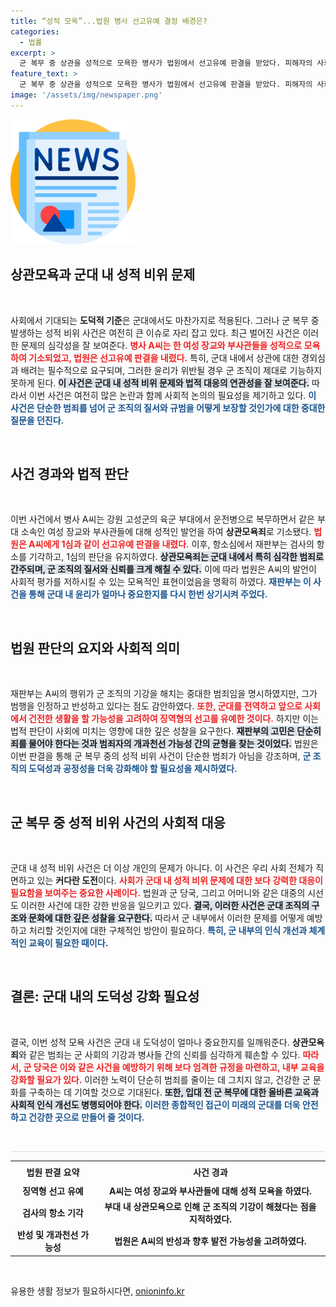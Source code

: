 ```yaml
---
title: “성적 모욕”...법원 병사 선고유예 결정 배경은?
categories:
  - 법률
excerpt: >
  군 복무 중 상관을 성적으로 모욕한 병사가 법원에서 선고유예 판결을 받았다. 피해자의 사회적 평가를 저하한 발언에도 불구, 전역 후 재범 위험이 없다는 이유로 처벌이 유예됐다. 이 사건은 군 사회의 기강 및 질서에 대한 우려를 낳고 있다.
feature_text: >
  군 복무 중 상관을 성적으로 모욕한 병사가 법원에서 선고유예 판결을 받았다. 피해자의 사회적 평가를 저하한 발언에도 불구, 전역 후 재범 위험이 없다는 이유로 처벌이 유예됐다. 이 사건은 군 사회의 기강 및 질서에 대한 우려를 낳고 있다.
image: '/assets/img/newspaper.png'
---
```


<p><img src="/assets/img/newspaper.png" alt="kimp 속보" /></p>

<h2 data-ke-size="size26">상관모욕과 군대 내 성적 비위 문제</h2>

<p data-ke-size="size16">&nbsp;</p>

<p>사회에서 기대되는 <b>도덕적 기준</b>은 군대에서도 마찬가지로 적용된다. 그러나 군 복무 중 발생하는 성적 비위 사건은 여전히 큰 이슈로 자리 잡고 있다. 최근 벌어진 사건은 이러한 문제의 심각성을 잘 보여준다. <b><span style="color: #ee2323;">병사 A씨는 한 여성 장교와 부사관들을 성적으로 모욕하여 기소되었고, 법원은 선고유예 판결을 내렸다.</span></b> 특히, 군대 내에서 상관에 대한 경외심과 배려는 필수적으로 요구되며, 그러한 윤리가 위반될 경우 군 조직이 제대로 기능하지 못하게 된다. <b><span style="background-color: #21538527;">이 사건은 군대 내 성적 비위 문제와 법적 대응의 연관성을 잘 보여준다.</span></b> 따라서 이번 사건은 여전히 많은 논란과 함께 사회적 논의의 필요성을 제기하고 있다. <b><span style="color: #1a5490;">이 사건은 단순한 범죄를 넘어 군 조직의 질서와 규범을 어떻게 보장할 것인가에 대한 중대한 질문을 던진다.</span></b></p>

<p data-ke-size="size16">&nbsp;</p>

<h2 data-ke-size="size26">사건 경과와 법적 판단</h2>

<p data-ke-size="size16">&nbsp;</p>

<p>이번 사건에서 병사 A씨는 강원 고성군의 육군 부대에서 운전병으로 복무하면서 같은 부대 소속인 여성 장교와 부사관들에 대해 성적인 발언을 하여 <b>상관모욕죄</b>로 기소됐다. <b><span style="color: #ee2323;">법원은 A씨에게 1심과 같이 선고유예 판결을 내렸다.</span></b> 이후, 항소심에서 재판부는 검사의 항소를 기각하고, 1심의 판단을 유지하였다. <b><span style="background-color: #21538527;">상관모욕죄는 군대 내에서 특히 심각한 범죄로 간주되며, 군 조직의 질서와 신뢰를 크게 해칠 수 있다.</span></b> 이에 따라 법원은 A씨의 발언이 사회적 평가를 저하시킬 수 있는 모욕적인 표현이었음을 명확히 하였다. <b><span style="color: #1a5490;">재판부는 이 사건을 통해 군대 내 윤리가 얼마나 중요한지를 다시 한번 상기시켜 주었다.</span></b></p>

<p data-ke-size="size16">&nbsp;</p>

<h2 data-ke-size="size26">법원 판단의 요지와 사회적 의미</h2>

<p data-ke-size="size16">&nbsp;</p>

<p>재판부는 A씨의 행위가 군 조직의 기강을 해치는 중대한 범죄임을 명시하였지만, 그가 범행을 인정하고 반성하고 있다는 점도 감안하였다. <b><span style="color: #ee2323;">또한, 군대를 전역하고 앞으로 사회에서 건전한 생활을 할 가능성을 고려하여 징역형의 선고를 유예한 것이다.</span></b> 하지만 이는 법적 판단이 사회에 미치는 영향에 대한 깊은 성찰을 요구한다. <b><span style="background-color: #21538527;">재판부의 고민은 단순히 죄를 물어야 한다는 것과 범죄자의 개과천선 가능성 간의 균형을 찾는 것이었다.</span></b> 법원은 이번 판결을 통해 군 복무 중의 성적 비위 사건이 단순한 범죄가 아님을 강조하며, <b><span style="color: #1a5490;">군 조직의 도덕성과 공정성을 더욱 강화해야 할 필요성을 제시하였다.</span></b></p>

<p data-ke-size="size16">&nbsp;</p>

<h2 data-ke-size="size26">군 복무 중 성적 비위 사건의 사회적 대응</h2>

<p data-ke-size="size16">&nbsp;</p>

<p>군대 내 성적 비위 사건은 더 이상 개인의 문제가 아니다. 이 사건은 우리 사회 전체가 직면하고 있는 <b>커다란 도전</b>이다. <b><span style="color: #ee2323;">사회가 군대 내 성적 비위 문제에 대한 보다 강력한 대응이 필요함을 보여주는 중요한 사례이다.</span></b> 법원과 군 당국, 그리고 어머니와 같은 대중의 시선도 이러한 사건에 대한 강한 반응을 일으키고 있다. <b><span style="background-color: #21538527;">결국, 이러한 사건은 군대 조직의 구조와 문화에 대한 깊은 성찰을 요구한다.</span></b> 따라서 군 내부에서 이러한 문제를 어떻게 예방하고 처리할 것인지에 대한 구체적인 방안이 필요하다. <b><span style="color: #1a5490;">특히, 군 내부의 인식 개선과 체계적인 교육이 필요한 때이다.</span></b></p>

<p data-ke-size="size16">&nbsp;</p>

<h2 data-ke-size="size26">결론: 군대 내의 도덕성 강화 필요성</h2>

<p data-ke-size="size16">&nbsp;</p>

<p>결국, 이번 성적 모욕 사건은 군대 내 도덕성이 얼마나 중요한지를 일깨워준다. <b>상관모욕죄</b>와 같은 범죄는 군 사회의 기강과 병사들 간의 신뢰를 심각하게 훼손할 수 있다. <b><span style="color: #ee2323;">따라서, 군 당국은 이와 같은 사건을 예방하기 위해 보다 엄격한 규정을 마련하고, 내부 교육을 강화할 필요가 있다.</span></b> 이러한 노력이 단순히 범죄를 줄이는 데 그치지 않고, 건강한 군 문화를 구축하는 데 기여할 것으로 기대된다. <b><span style="background-color: #21538527;">또한, 입대 전 군 복무에 대한 올바른 교육과 사회적 인식 개선도 병행되어야 한다.</span></b> <b><span style="color: #1a5490;">이러한 종합적인 접근이 미래의 군대를 더욱 안전하고 건강한 곳으로 만들어 줄 것이다.</span></b></p>

<p data-ke-size="size16">&nbsp;</p> 

<hr style="height: 1px; background-color: #ddd; border: none;"/> 

<table style="width: 100%; border-collapse: collapse;"> 
<tr>
<td style="text-align: center; height: 30px;"><b>법원 판결 요약</b></td>
<td style="text-align: center; height: 30px;"><b>사건 경과</b></td>
</tr> 
<tr>
<td style="text-align: center; height: 17px;"><b>징역형 선고 유예</b></td>
<td style="text-align: center; height: 17px;"><b>A씨는 여성 장교와 부사관들에 대해 성적 모욕을 하였다.</b></td>
</tr> 
<tr>
<td style="text-align: center; height: 17px;"><b>검사의 항소 기각</b></td>
<td style="text-align: center; height: 17px;"><b>부대 내 상관모욕으로 인해 군 조직의 기강이 해쳤다는 점을 지적하였다.</b></td>
</tr> 
<tr>
<td style="text-align: center; height: 17px;"><b>반성 및 개과천선 가능성</b></td>
<td style="text-align: center; height: 17px;"><b>법원은 A씨의 반성과 향후 발전 가능성을 고려하였다.</b></td>
</tr> 
</table> 

<p data-ke-size="size16">&nbsp;</p> 
유용한 생활 정보가 필요하시다면, <a href="https://onioninfo.kr" rel="dofollow">onioninfo.kr</a>


